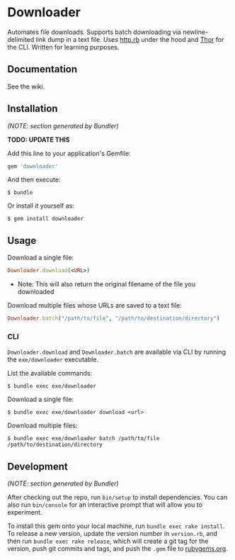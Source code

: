 # Downloader

Automates file downloads. Supports batch downloading via newline-delimited link dump in a text file. Uses [http.rb](https://github.com/httprb/http) under the hood and [Thor](https://github.com/erikhuda/thor) for the CLI. Written for learning purposes.

## Documentation

See the wiki.

## Installation

_(NOTE: section generated by Bundler)_

**TODO: UPDATE THIS**

Add this line to your application's Gemfile:

```ruby
gem 'downloader'
```

And then execute:

    $ bundle

Or install it yourself as:

    $ gem install downloader

## Usage

Download a single file:

```ruby
Downloader.download(<URL>)
```
- Note: This will also return the original filename of the file you downloaded

Download multiple files whose URLs are saved to a text file:

```ruby
Downloader.batch("/path/to/file", "/path/to/destination/directory")
```

### CLI

`Downloader.download` and `Downloader.batch` are available via CLI by running the `exe/downloader` executable.

List the available commands:

    $ bundle exec exe/downloader

Download a single file:

    $ bundle exec exe/downloader download <url>

Download multiple files:

    $ bundle exec exe/downloader batch /path/to/file /path/to/destination/directory

## Development

_(NOTE: section generated by Bundler)_

After checking out the repo, run `bin/setup` to install dependencies. You can also run `bin/console` for an interactive prompt that will allow you to experiment.

To install this gem onto your local machine, run `bundle exec rake install`. To release a new version, update the version number in `version.rb`, and then run `bundle exec rake release`, which will create a git tag for the version, push git commits and tags, and push the `.gem` file to [rubygems.org](https://rubygems.org).
